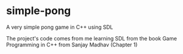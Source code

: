 # simple-pong
A very simple pong game in C++ using SDL

The project's code comes from me learning SDL from the book Game Programming in C++ from Sanjay Madhav (Chapter 1)
